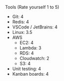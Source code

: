 Tools (Rate yourself 1 to 5)
- Git: 4
- Redis: 4
- VSCode / JetBrains: 4
- Linux: 3.5
- AWS
    - EC2: 4
    - Lambda: 3
    - RDS: 4
    - Cloudwatch: 2
    - S3: 4
- Unit testing: 4
- Kanban boards: 4
